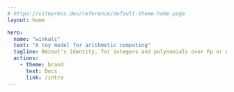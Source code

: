 ```yaml
---
# https://vitepress.dev/reference/default-theme-home-page
layout: home

hero:
  name: "winkalc"
  text: "A toy model for arithmetic computing"
  tagline: Bézout's identity, for integers and polynomials over Fp or Q
  actions:
    - theme: brand
      text: Docs
      link: /intro
---
```


